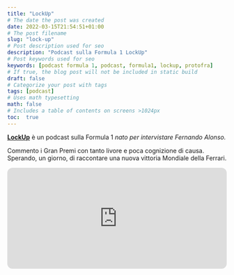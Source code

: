 ```yaml
---
title: "LockUp"
# The date the post was created
date: 2022-03-15T21:54:51+01:00
# The post filename
slug: "lock-up"
# Post description used for seo
description: "Podcast sulla Formula 1 LockUp"
# Post keywords used for seo
keywords: [podcast formula 1, podcast, formula1, lockup, protofra]
# If true, the blog post will not be included in static build
draft: false
# Categorize your post with tags
tags: [podcast]
# Uses math typesetting
math: false
# Includes a table of contents on screens >1024px
toc:  true
---
```


**[LockUp](https://lock-up.it)** è un podcast sulla Formula 1 _nato per intervistare Fernando Alonso._ 

Commento i Gran Premi con tanto livore e poca cognizione di causa. Sperando, un giorno, di raccontare una nuova vittoria Mondiale della Ferrari. 

<iframe style="border-radius:12px" src="https://open.spotify.com/embed/episode/0VXx7RqIFLaoMIUJxIr8mV?utm_source=generator" width="100%" height="232" frameBorder="0" allowfullscreen="" allow="autoplay; clipboard-write; encrypted-media; fullscreen; picture-in-picture"></iframe>



